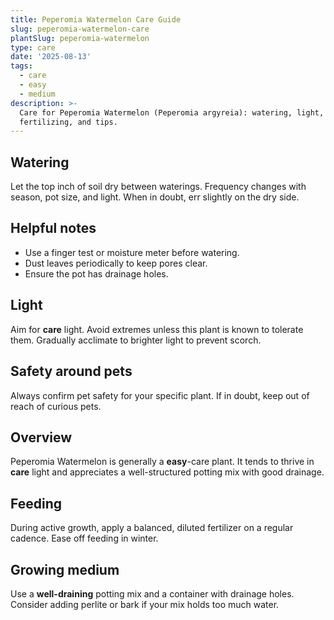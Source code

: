 ```yaml
---
title: Peperomia Watermelon Care Guide
slug: peperomia-watermelon-care
plantSlug: peperomia-watermelon
type: care
date: '2025-08-13'
tags:
  - care
  - easy
  - medium
description: >-
  Care for Peperomia Watermelon (Peperomia argyreia): watering, light, soil,
  fertilizing, and tips.
---
```

## Watering
Let the top inch of soil dry between waterings. Frequency changes with season, pot size, and light. When in doubt, err slightly on the dry side.

## Helpful notes
- Use a finger test or moisture meter before watering.
- Dust leaves periodically to keep pores clear.
- Ensure the pot has drainage holes.

## Light
Aim for **care** light. Avoid extremes unless this plant is known to tolerate them. Gradually acclimate to brighter light to prevent scorch.

## Safety around pets
Always confirm pet safety for your specific plant. If in doubt, keep out of reach of curious pets.

## Overview
Peperomia Watermelon is generally a **easy**-care plant. It tends to thrive in **care** light and appreciates a well-structured potting mix with good drainage.

## Feeding
During active growth, apply a balanced, diluted fertilizer on a regular cadence. Ease off feeding in winter.

## Growing medium
Use a **well-draining** potting mix and a container with drainage holes. Consider adding perlite or bark if your mix holds too much water.
